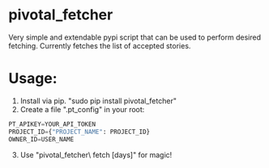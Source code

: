# pivotal_fetcher
Very simple and extendable pypi script that can be used to perform desired fetching.
Currently fetches the list of accepted stories.
# Usage:
1. Install via pip. "sudo pip install pivotal_fetcher"
2. Create a file ".pt_config" in your root:

```py
PT_APIKEY=YOUR_API_TOKEN
PROJECT_ID={"PROJECT_NAME": PROJECT_ID}
OWNER_ID=USER_NAME
   ```
3. Use "pivotal_fetcher\ fetch [days]" for magic!

  
